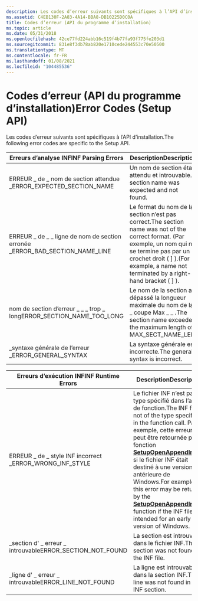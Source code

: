```yaml
---
description: Les codes d’erreur suivants sont spécifiques à l’API d’installation.
ms.assetid: C4EB130F-2A83-4A14-BBA8-DB10225D0C0A
title: Codes d’erreur (API du programme d’installation)
ms.topic: article
ms.date: 05/31/2018
ms.openlocfilehash: 42ce77fd224abb16c519f4b77fa93f775fe203d1
ms.sourcegitcommit: 831e8f3db78ab820e1710cede244553c70e50500
ms.translationtype: MT
ms.contentlocale: fr-FR
ms.lasthandoff: 01/08/2021
ms.locfileid: "104485536"
---
```

# <a name="error-codes-setup-api"></a><span data-ttu-id="903e1-103">Codes d’erreur (API du programme d’installation)</span><span class="sxs-lookup"><span data-stu-id="903e1-103">Error Codes (Setup API)</span></span>

<span data-ttu-id="903e1-104">Les codes d’erreur suivants sont spécifiques à l’API d’installation.</span><span class="sxs-lookup"><span data-stu-id="903e1-104">The following error codes are specific to the Setup API.</span></span>



| <span data-ttu-id="903e1-105">Erreurs d’analyse INF</span><span class="sxs-lookup"><span data-stu-id="903e1-105">INF Parsing Errors</span></span>              | <span data-ttu-id="903e1-106">Description</span><span class="sxs-lookup"><span data-stu-id="903e1-106">Description</span></span>                                                                                                         |
|---------------------------------|---------------------------------------------------------------------------------------------------------------------|
| <span data-ttu-id="903e1-107">ERREUR \_ de \_ nom de section attendue \_</span><span class="sxs-lookup"><span data-stu-id="903e1-107">ERROR\_EXPECTED\_SECTION\_NAME</span></span>  | <span data-ttu-id="903e1-108">Un nom de section était attendu et introuvable.</span><span class="sxs-lookup"><span data-stu-id="903e1-108">A section name was expected and not found.</span></span>                                                                          |
| <span data-ttu-id="903e1-109">ERREUR \_ de \_ \_ ligne de nom de section erronée \_</span><span class="sxs-lookup"><span data-stu-id="903e1-109">ERROR\_BAD\_SECTION\_NAME\_LINE</span></span> | <span data-ttu-id="903e1-110">Le format du nom de la section n’est pas correct.</span><span class="sxs-lookup"><span data-stu-id="903e1-110">The section name was not of the correct format.</span></span> <span data-ttu-id="903e1-111">(Par exemple, un nom qui ne se termine pas par un crochet droit ( \] ).</span><span class="sxs-lookup"><span data-stu-id="903e1-111">(For example, a name not terminated by a right-hand bracket ( \] ).</span></span> |
| <span data-ttu-id="903e1-112">nom de section d’erreur \_ \_ \_ trop \_ long</span><span class="sxs-lookup"><span data-stu-id="903e1-112">ERROR\_SECTION\_NAME\_TOO\_LONG</span></span> | <span data-ttu-id="903e1-113">Le nom de la section a dépassé la longueur maximale du nom de la \_ coupe Max \_ \_ .</span><span class="sxs-lookup"><span data-stu-id="903e1-113">The section name exceeded the maximum length of MAX\_SECT\_NAME\_LEN.</span></span>                                               |
| <span data-ttu-id="903e1-114">\_syntaxe générale de l’erreur \_</span><span class="sxs-lookup"><span data-stu-id="903e1-114">ERROR\_GENERAL\_SYNTAX</span></span>          | <span data-ttu-id="903e1-115">La syntaxe générale est incorrecte.</span><span class="sxs-lookup"><span data-stu-id="903e1-115">The general syntax is incorrect.</span></span>                                                                                    |



 



| <span data-ttu-id="903e1-116">Erreurs d’exécution INF</span><span class="sxs-lookup"><span data-stu-id="903e1-116">INF Runtime Errors</span></span>         | <span data-ttu-id="903e1-117">Description</span><span class="sxs-lookup"><span data-stu-id="903e1-117">Description</span></span>                                                                                                                                                                                                                                    |
|----------------------------|------------------------------------------------------------------------------------------------------------------------------------------------------------------------------------------------------------------------------------------------|
| <span data-ttu-id="903e1-118">ERREUR \_ de \_ style INF incorrect \_</span><span class="sxs-lookup"><span data-stu-id="903e1-118">ERROR\_WRONG\_INF\_STYLE</span></span>   | <span data-ttu-id="903e1-119">Le fichier INF n’est pas du type spécifié dans l’appel de fonction.</span><span class="sxs-lookup"><span data-stu-id="903e1-119">The INF file is not of the type specified in the function call.</span></span> <span data-ttu-id="903e1-120">Par exemple, cette erreur peut être retournée par la fonction [**SetupOpenAppendInfFile**](/windows/desktop/api/Setupapi/nf-setupapi-setupopenappendinffilea) si le fichier INF était destiné à une version antérieure de Windows.</span><span class="sxs-lookup"><span data-stu-id="903e1-120">For example, this error may be returned by the [**SetupOpenAppendInfFile**](/windows/desktop/api/Setupapi/nf-setupapi-setupopenappendinffilea) function if the INF file was intended for an early version of Windows.</span></span> |
| <span data-ttu-id="903e1-121">\_section d' \_ erreur \_ introuvable</span><span class="sxs-lookup"><span data-stu-id="903e1-121">ERROR\_SECTION\_NOT\_FOUND</span></span> | <span data-ttu-id="903e1-122">La section est introuvable dans le fichier INF.</span><span class="sxs-lookup"><span data-stu-id="903e1-122">The section was not found in the INF file.</span></span>                                                                                                                                                                                                     |
| <span data-ttu-id="903e1-123">\_ligne d' \_ erreur \_ introuvable</span><span class="sxs-lookup"><span data-stu-id="903e1-123">ERROR\_LINE\_NOT\_FOUND</span></span>    | <span data-ttu-id="903e1-124">La ligne est introuvable dans la section INF.</span><span class="sxs-lookup"><span data-stu-id="903e1-124">The line was not found in the INF section.</span></span>                                                                                                                                                                                                     |



 

 

 



